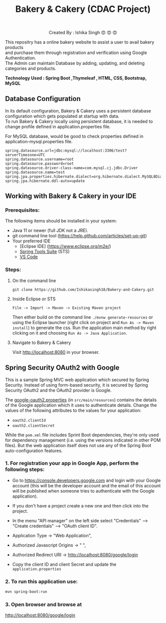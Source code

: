 <h1 align="center"> Bakery & Cakery (CDAC Project) </h1>
<br>
<p  align="center"> Created By : Ishika Singh &#128525; &#128525; &#128525;</p>
<p> This repositry has a online bakery website to assist a user to avail bakery products 
  <br>
  and purchase them through registration and verification using Google Authentication.
  <br> 
  The Admin can maintain Database by adding, updating, and deleting categories and products.
  </p>
  <b> Technology Used :  Spring Boot ,Thymeleaf , HTML, CSS, Bootstrap, MySQL </b>

<br>

## Database Configuration

In its default configuration, Bakery & Cakery uses  a persistent database configuration which gets populated at startup with data.<br>
To run  Bakery & Cakery locally using persistent database, it is needed to change profile defined in application.properties file.

For MySQL database,
would be good to check properties defined in application-mysql.properties file.

```
spring.datasource.url=jdbc:mysql://localhost:3306/test?serverTimezone=UTC
spring.datasource.username=root
spring.datasource.password=root
spring.datasource.driver-class-name=com.mysql.cj.jdbc.Driver
spring.datasource.name=test
spring.jpa.properties.hibernate.dialect=org.hibernate.dialect.MySQL8Dialect
spring.jpa.hibernate.ddl-auto=update
```      

## Working with Bakery & Cakery in your IDE

### Prerequisites:
The following items should be installed in your system:
* Java 11 or newer (full JDK not a JRE).
* git command line tool (https://help.github.com/articles/set-up-git)
* Your preferred IDE 
  * [Eclipse IDE] (https://www.eclipse.org/m2e/)
  * [Spring Tools Suite](https://spring.io/tools) (STS)
  * [VS Code](https://code.visualstudio.com)

### Steps:

1) On the command line
    ```
    git clone https://github.com/Ishikasingh18/Bakery-and-Cakery.git
    ```
2) Inside Eclipse or STS
    ```
    File -> Import -> Maven -> Existing Maven project
    ```
    Then either build on the command line `./mvnw generate-resources` or using the Eclipse launcher
    (right click on project and `Run As -> Maven install`) to generate the css. 
    Run the application main method by right clicking on it and choosing `Run As -> Java Application`.

3) Navigate to Bakery & Cakery 

    Visit [http://localhost:8080](http://localhost:8080) in your browser.
    
## Spring Security OAuth2 with Google 

This is a sample Spring MVC web application which secured by Spring Security. Instead of using form-based security, it is secured by Spring Security OAuth2 and the OAuth2 provider is Google.

The [google-oauth2.properties](src/main/resources/google-oauth2.properties) (in `src/main/resources`) contains the details of the Google application which it uses to authenticate details. Change the values of the following attributes to the values for your application:

- `oauth2.clientId`
- `oauth2.clientSecret`

While the `pom.xml` file includes Sprint Boot dependencies, they're only used for dependency management (i.e. using the versions indicated in other POM files). But the web application itself does not use any of the Spring Boot auto-configuration features.


### 1. For registration your app in Google App, perform the following steps:

* Go to https://console.developers.google.com and login with your Google account (this will be the developer account and the email of this account will be published when someone tries to authenticate with the Google application).
* If you don't have a project create a new one and then click into the project.
* In the menu "API manager" on the left side select "Credentials" --> "Create credentials" --> "OAuth client ID".

* Application Type -> "Web Application",
* Authorized Javascript Origins -> " ", 
* Authorized Redirect URI -> [http://localhost:8080/google/login](http://localhost:8080/google/login)
* Copy the client ID and client Secret and update the `application.properties`

### 2. To run this application use:

```bash
mvn spring-boot:run
  ```

### 3. Open browser and browse at 
[http://localhost:8080/google/login](http://localhost:8080/google/login)






